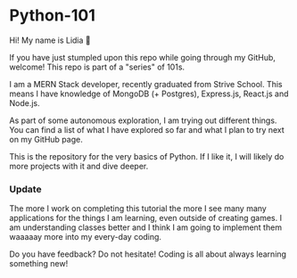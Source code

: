 # Python-101
Hi! My name is Lidia 👋

If you have just stumpled upon this repo while going through my GitHub, welcome! 
This repo is part of a "series" of 101s. 

I am a MERN Stack developer, recently graduated from Strive School. This means I have knowledge of MongoDB (+ Postgres), Express.js, React.js and Node.js.

As part of some autonomous exploration, I am trying out different things. You can find a list of what I have explored so far and what I plan to try next on my GitHub page. 

This is the repository for the very basics of Python. If I like it, I will likely do more projects with it and dive deeper. 

### Update

The more I work on completing this tutorial the more I see many many applications for the things I am learning, even outside of creating games. I am understanding classes better and I think I am going to implement them waaaaay more into my every-day coding. 

Do you have feedback? Do not hesitate! Coding is all about always learning something new!
